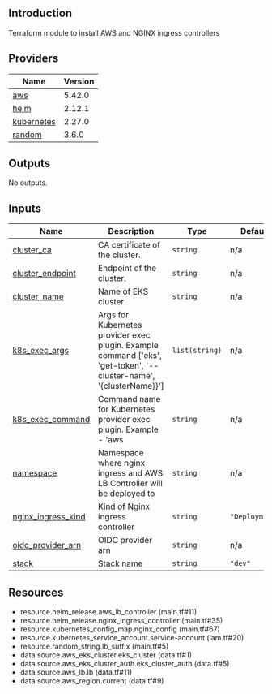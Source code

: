## Introduction
Terraform module to install AWS and NGINX ingress controllers

<!-- BEGIN_TF_DOCS -->
  
## Providers

| Name | Version |
|------|---------|
| <a name="provider_aws"></a> [aws](#provider\_aws) | 5.42.0 |
| <a name="provider_helm"></a> [helm](#provider\_helm) | 2.12.1 |
| <a name="provider_kubernetes"></a> [kubernetes](#provider\_kubernetes) | 2.27.0 |
| <a name="provider_random"></a> [random](#provider\_random) | 3.6.0 |
## Outputs

No outputs.
## Inputs

| Name | Description | Type | Default | Required |
|------|-------------|------|---------|:--------:|
| <a name="input_cluster_ca"></a> [cluster\_ca](#input\_cluster\_ca) | CA certificate of the cluster. | `string` | n/a | yes |
| <a name="input_cluster_endpoint"></a> [cluster\_endpoint](#input\_cluster\_endpoint) | Endpoint of the cluster. | `string` | n/a | yes |
| <a name="input_cluster_name"></a> [cluster\_name](#input\_cluster\_name) | Name of EKS cluster | `string` | n/a | yes |
| <a name="input_k8s_exec_args"></a> [k8s\_exec\_args](#input\_k8s\_exec\_args) | Args for Kubernetes provider exec plugin. Example command ['eks', 'get-token', '--cluster-name', '{clusterName}}'] | `list(string)` | n/a | yes |
| <a name="input_k8s_exec_command"></a> [k8s\_exec\_command](#input\_k8s\_exec\_command) | Command name for Kubernetes provider exec plugin. Example - 'aws | `string` | n/a | yes |
| <a name="input_namespace"></a> [namespace](#input\_namespace) | Namespace where nginx ingress and AWS LB Controller will be deployed to | `string` | n/a | yes |
| <a name="input_nginx_ingress_kind"></a> [nginx\_ingress\_kind](#input\_nginx\_ingress\_kind) | Kind of Nginx ingress controller | `string` | `"Deployment"` | no |
| <a name="input_oidc_provider_arn"></a> [oidc\_provider\_arn](#input\_oidc\_provider\_arn) | OIDC provider arn | `string` | n/a | yes |
| <a name="input_stack"></a> [stack](#input\_stack) | Stack name | `string` | `"dev"` | no |


## Resources

- resource.helm_release.aws_lb_controller (main.tf#11)
- resource.helm_release.nginx_ingress_controller (main.tf#35)
- resource.kubernetes_config_map.nginx_config (main.tf#67)
- resource.kubernetes_service_account.service-account (iam.tf#20)
- resource.random_string.lb_suffix (main.tf#5)
- data source.aws_eks_cluster.eks_cluster (data.tf#1)
- data source.aws_eks_cluster_auth.eks_cluster_auth (data.tf#5)
- data source.aws_lb.lb (data.tf#11)
- data source.aws_region.current (data.tf#9)
<!-- END_TF_DOCS -->
